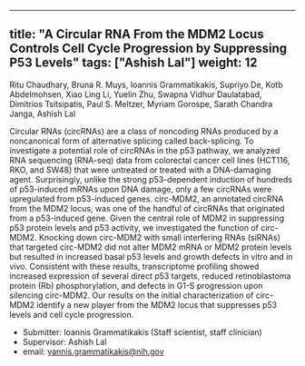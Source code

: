 












---
title: "A Circular RNA From the MDM2 Locus Controls Cell Cycle Progression by Suppressing P53 Levels"
tags: ["Ashish Lal"]
weight: 12
---

Ritu Chaudhary, Bruna R. Muys, Ioannis Grammatikakis, Supriyo De, Kotb Abdelmohsen, Xiao Ling Li, Yuelin Zhu, Swapna Vidhur Daulatabad, Dimitrios Tsitsipatis, Paul S. Meltzer, Myriam Gorospe, Sarath Chandra Janga, Ashish Lal

Circular RNAs (circRNAs) are a class of noncoding RNAs produced by a noncanonical form of alternative splicing called back-splicing. To investigate a potential role of circRNAs in the p53 pathway, we analyzed RNA sequencing (RNA-seq) data from colorectal cancer cell lines (HCT116, RKO, and SW48) that were untreated or treated with a DNA-damaging agent. Surprisingly, unlike the strong p53-dependent induction of hundreds of p53-induced mRNAs upon DNA damage, only a few circRNAs were upregulated from p53-induced genes. circ-MDM2, an annotated circRNA from the MDM2 locus, was one of the handful of circRNAs that originated from a p53-induced gene. Given the central role of MDM2 in suppressing p53 protein levels and p53 activity, we investigated the function of circ-MDM2. Knocking down circ-MDM2 with small interfering RNAs (siRNAs) that targeted circ-MDM2 did not alter MDM2 mRNA or MDM2 protein levels but resulted in increased basal p53 levels and growth defects in vitro and in vivo. Consistent with these results, transcriptome profiling showed increased expression of several direct p53 targets, reduced retinoblastoma protein (Rb) phosphorylation, and defects in G1-S progression upon silencing circ-MDM2. Our results on the initial characterization of circ-MDM2 identify a new player from the MDM2 locus that suppresses p53 levels and cell cycle progression.

- Submitter: Ioannis Grammatikakis (Staff scientist, staff clinician)
- Supervisor: Ashish Lal
- email: yannis.grammatikakis@nih.gov




